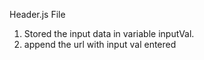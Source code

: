 Header.js File 
1. Stored the input data in variable inputVal.
2. append the url with input val entered 